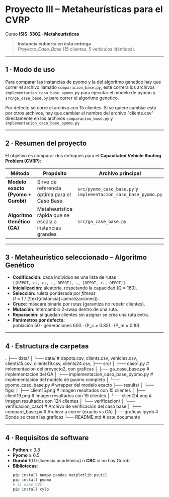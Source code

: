 # Proyecto III – Metaheurísticas para el CVRP  
Curso **ISIS-3302 · Metaheurísticas**

> **Instancia cubierta en esta entrega**  
> *Proyecto_Caso_Base* (15 clientes, 5 vehículos idénticos).

---

## 1 · Modo de uso
Para comparar las instancias de pyomo y la del algoritmo genetico hay que correr el archivo llamado `comparacion_base.py`, este correra los archivos `implementacion_caso_base_pyomo.py` para ejecutar el modelo de pyomo y `src/ga_case_base.py` para correr el algoritmo genetico.

Por defecto se corre el archivo con 15 clientes. Si se quiere cambiar esto por otros archivos, hay que cambiar el nombre del archivo "clients.csv" directamente en los archivos `comparacion_base.py` y `implementacion_caso_base_pyomo.py` 

---

## 2 · Resumen del proyecto
El objetivo es comparar dos enfoques para el **Capacitated Vehicle Routing Problem (CVRP)**:

| Método | Propósito | Archivo principal |
| ------ | --------- | ----------------- |
| **Modelo exacto (Pyomo + Gurobi)** | Sirve de referencia óptima para el Caso Base | `src/pyomo_caso_base.py` y `implementacion_caso_base_pyomo.py` |
| **Algoritmo Genético (GA)** | Metaheurística rápida que se escala a instancias grandes | `src/ga_case_base.py` |

---

## 3 · Metaheurístico seleccionado – Algoritmo Genético
* **Codificación:** cada individuo es una lista de rutas  
  `[[DEPOT, c₁, c₂, …, DEPOT], …, [DEPOT, cᵣ, DEPOT]]`.
* **Inicialización:** aleatoria, respetando la capacidad \(Q = 160\).
* **Selección:** ruleta ponderada por *fitness*  
  \(f = 1 / (\text{distancia}+penalizaciones)\).
* **Cruce:** máscara binaria por rutas (garantiza no repetir clientes).
* **Mutación:** intercambio 2-swap dentro de una ruta.
* **Reparación:** si quedan clientes sin asignar se crea una ruta extra.
* **Parámetros por defecto:**  
  población 50 · generaciones 600 · \(P_c = 0.85\) · \(P_m = 0.10\).

---

## 4 · Estructura de carpetas
.
├── data/
│ └── data/ # depots.csv, clients.csv, vehicles.csv, clients15.csv, clients19.csv, clients24.csv,
├── src/
│ ├── caso1.py # imlementacion del proyecto2, con graficas
│ ├── ga_case_base.py # implementacion del GA
│ ├── implementacion_caso_base_pyomo.py # implementación del modelo de pyomo completo
│ └── pyomo_caso_base.py # wrapper del modelo exacto
├── results/
│ └── figs/
│   ├── client15.png     # Imagen resultados con 15 clientes
│   ├── client19.png     # Imagen resultados con 19 clientes
│   └── client24.png     # Imagen resultados con 124 clientes
│ └── verificacion/
│   └── verificacion_caso1  # Archivo de verificacion del caso base
│
├── compare_base.py # Archivo a correr (exacto vs GA)
├── graficas.ipynb  # Donde se crean las graficas
└── README.md # este documento




---

## 4 · Requisitos de software

- **Python** ≥ 3.8  
- **Pyomo** ≥ 6.5  
- **Gurobi** 10.0 (licencia académica) o **CBC** si no hay Gurobi  
- **Bibliotecas**:  
  ```bash
  pip install numpy pandas matplotlib psutil
  pip install pyomo
  # si usas CBC:
  pip install cylp
